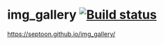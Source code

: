# img_gallery [![Build status](https://ci.appveyor.com/api/projects/status/kjnkh2sxddprhbmr?svg=true)](https://ci.appveyor.com/project/septoon/img-gallery)
https://septoon.github.io/img_gallery/
